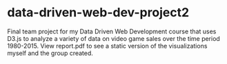 # data-driven-web-dev-project2
Final team project for my Data Driven Web Development course that uses D3.js to analyze a variety of data on video game sales over the time period 1980-2015. 
View report.pdf to see a static version of the visualizations myself and the group created. 
